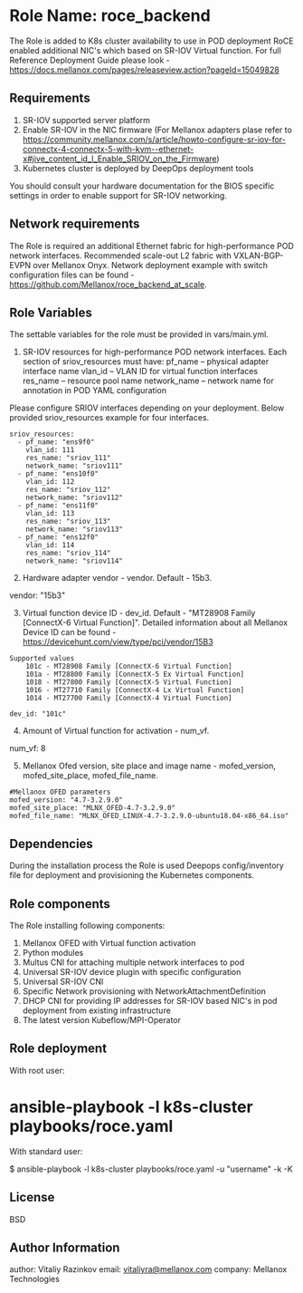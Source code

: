Role Name: roce_backend
=======================

The Role is added to K8s cluster availability to use in POD deployment RoCE enabled additional NIC's which based on SR-IOV Virtual function.
For full Reference Deployment Guide please look - https://docs.mellanox.com/pages/releaseview.action?pageId=15049828

Requirements
------------
1. SR-IOV supported server platform 
2. Enable SR-IOV in the NIC firmware (For Mellanox adapters plase refer to https://community.mellanox.com/s/article/howto-configure-sr-iov-for-connectx-4-connectx-5-with-kvm--ethernet-x#jive_content_id_I_Enable_SRIOV_on_the_Firmware)
3. Kubernetes cluster is deployed by DeepOps deployment tools 

You should consult your hardware documentation for the BIOS specific settings in order to enable support for SR-IOV networking.

Network requirements
-------------------
The Role is required an additional Ethernet fabric for high-performance POD network interfaces. Recommended scale-out L2 fabric with VXLAN-BGP-EVPN over Mellanox Onyx. Network deployment example with switch configuration files can be found - https://github.com/Mellanox/roce_backend_at_scale. 


Role Variables
--------------

The settable variables for the role must be provided in vars/main.yml.

1. SR-IOV resources for high-performance POD network interfaces.
Each section of sriov_resources must have: 
	pf_name – physical adapter interface name
	vlan_id – VLAN ID for virtual function interfaces
	res_name – resource pool name 
	network_name – network name for annotation in POD YAML configuration 

Please configure SRIOV interfaces depending on your deployment.
Below provided sriov_resources example for four interfaces.
```
sriov_resources:
  - pf_name: "ens9f0"
    vlan_id: 111
    res_name: "sriov_111"
    network_name: "sriov111"
  - pf_name: "ens10f0"
    vlan_id: 112
    res_name: "sriov_112"
    network_name: "sriov112"
  - pf_name: "ens11f0"
    vlan_id: 113
    res_name: "sriov_113"
    network_name: "sriov113"
  - pf_name: "ens12f0"
    vlan_id: 114
    res_name: "sriov_114"
    network_name: "sriov114"
```
2. Hardware adapter vendor - vendor. Default - 15b3.

vendor: "15b3"

3. Virtual function device ID - dev_id. 
   Default - "MT28908 Family [ConnectX-6 Virtual Function]". 
   Detailed information about all Mellanox Device ID can be found - https://devicehunt.com/view/type/pci/vendor/15B3
```
Supported values 
    101c - MT28908 Family [ConnectX-6 Virtual Function]
    101a - MT28800 Family [ConnectX-5 Ex Virtual Function]
    1018 - MT27800 Family [ConnectX-5 Virtual Function]   
    1016 - MT27710 Family [ConnectX-4 Lx Virtual Function]
    1014 - MT27700 Family [ConnectX-4 Virtual Function]

dev_id: "101c"
```
4. Amount of Virtual function for activation - num_vf.

num_vf: 8

5. Mellanox Ofed version, site place and image name - mofed_version, mofed_site_place, mofed_file_name.
```
#Mellanox OFED parameters
mofed_version: "4.7-3.2.9.0"
mofed_site_place: "MLNX_OFED-4.7-3.2.9.0"
mofed_file_name: "MLNX_OFED_LINUX-4.7-3.2.9.0-ubuntu18.04-x86_64.iso"
```


Dependencies
------------

During the installation process the Role is used Deepops config/inventory file for deployment and provisioning the Kubernetes components. 

Role components 
---------------

The Role installing following components:
1. Mellanox OFED with Virtual function activation
2. Python modules
3. Multus CNI for attaching multiple network interfaces to pod
4. Universal SR-IOV device plugin with specific configuration
5. Universal SR-IOV CNI 
6. Specific Network provisioning with NetworkAttachmentDefinition
7. DHCP CNI for providing IP addresses for SR-IOV based NIC's in pod deployment from existing infrastructure  
8. The latest version Kubeflow/MPI-Operator



Role deployment
---------------

With root user:

# ansible-playbook -l k8s-cluster playbooks/roce.yaml

With standard user:

$ ansible-playbook -l k8s-cluster playbooks/roce.yaml -u "username" -k -K

License
-------

BSD

Author Information
------------------
author: Vitaliy Razinkov
email: vitaliyra@mellanox.com
company: Mellanox Technologies

